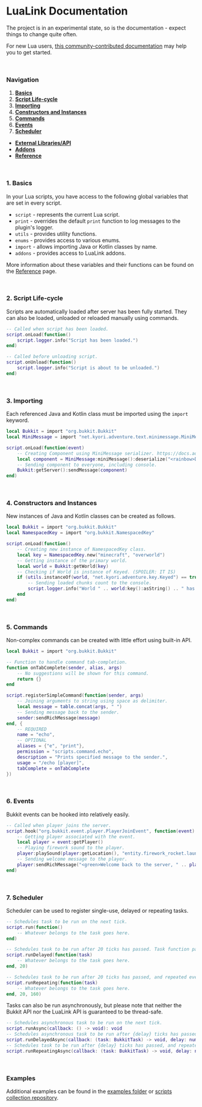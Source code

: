 # LuaLink Documentation
The project is in an experimental state, so is the documentation - expect things to change quite often. 

For new Lua users, [this community-contributed documentation](https://devdocs.io/lua~5.2-language/) may help you to get started.

<br />

### Navigation
1. **[Basics](#1-basics)**
2. **[Script Life-cycle](#2-script-life-cycle)**
3. **[Importing](#3-importing)**
4. **[Constructors and Instances](#4-constructors-and-instances)**
5. **[Commands](#5-commands)**
6. **[Events](#6-events)**
7. **[Scheduler](#7-scheduler)**
- **[External Libraries/API](/docs/external_libraries.md)**
- **[Addons](/docs/addons.md)**
- **[Reference](/docs/reference.md)**

<br />

### 1. Basics
In your Lua scripts, you have access to the following global variables that are set in every script.
- `script` - represents the current Lua script.
- `print` - overrides the default `print` function to log messages to the plugin's logger.
- `utils` - provides utility functions.
- `enums` - provides access to various enums.
- `import` - allows importing Java or Kotlin classes by name.
- `addons` - provides access to LuaLink addons.

More information about these variables and their functions can be found on the [Reference](reference.md) page.

<br />

### 2. Script Life-cycle
Scripts are automatically loaded after server has been fully started. They can also be loaded, unloaded or reloaded manually using commands.
```lua
-- Called when script has been loaded.
script.onLoad(function()
    script.logger.info("Script has been loaded.")
end)

-- Called before unloading script.
script.onUnload(function()
    script.logger.info("Script is about to be unloaded.")
end)
```

<br />

### 3. Importing
Each referenced Java and Kotlin class must be imported using the `import` keyword.
```lua
local Bukkit = import "org.bukkit.Bukkit"
local MiniMessage = import "net.kyori.adventure.text.minimessage.MiniMessage"

script.onLoad(function(event)
    -- Creating Component using MiniMessage serializer. https://docs.advntr.dev/minimessage/index.html
    local component = MiniMessage:miniMessage():deserialize("<rainbow>Did you know you can make rainbow text?!")
    -- Sending component to everyone, including console.
    Bukkit:getServer():sendMessage(component)
end)
```

<br />

### 4. Constructors and Instances
New instances of Java and Kotlin classes can be created as follows.
```lua
local Bukkit = import "org.bukkit.Bukkit"
local NamespacedKey = import "org.bukkit.NamespacedKey"

script.onLoad(function()
    -- Creating new instance of NamespacedKey class.
    local key = NamespacedKey.new("minecraft", "overworld")
    -- Getting instance of the primary world.
    local world = Bukkit:getWorld(key)
    -- Checking if World is instance of Keyed. (SPOILER: IT IS)
    if (utils.instanceOf(world, "net.kyori.adventure.key.Keyed") == true) then
        -- Sending loaded chunks count to the console.
        script.logger.info("World " .. world:key():asString() .. " has " .. world:getChunkCount() .. " chunks loaded.")
    end
end)
```

<br />

### 5. Commands
Non-complex commands can be created with little effort using built-in API.
```lua
local Bukkit = import "org.bukkit.Bukkit"

-- Function to handle command tab-completion.
function onTabComplete(sender, alias, args)
    -- No suggestions will be shown for this command.
    return {}
end

script.registerSimpleCommand(function(sender, args)
    -- Joining arguments to string using space as delimiter.
    local message = table.concat(args, " ")
    -- Sending message back to the sender.
    sender:sendRichMessage(message)
end, {
    -- REQUIRED
    name = "echo",
    -- OPTIONAL
    aliases = {"e", "print"},
    permission = "scripts.command.echo",
    description = "Prints specified message to the sender.",
    usage = "/echo [player]",
    tabComplete = onTabComplete
})
```

<br />

### 6. Events
Bukkit events can be hooked into relatively easily.
```lua
-- Called when player joins the server.
script.hook("org.bukkit.event.player.PlayerJoinEvent", function(event)
    -- Getting player associated with the event. 
    local player = event:getPlayer()
    -- Playing firework sound to the player.
    player:playSound(player:getLocation(), "entity.firework_rocket.launch", 1.0, 1.0)
    -- Sending welcome message to the player.
    player:sendRichMessage("<green>Welcome back to the server, " .. player:getName() .. "!")
end)
```

<br />

### 7. Scheduler
Scheduler can be used to register single-use, delayed or repeating tasks.
```lua
-- Schedules task to be run on the next tick.
script.run(function()
    -- Whatever belongs to the task goes here.
end)

-- Schedules task to be run after 20 ticks has passed. Task function parameter can be ommited if not used. 
script.runDelayed(function(task)
    -- Whatever belongs to the task goes here.
end, 20)

-- Schedules task to be run after 20 ticks has passed, and repeated every 160 ticks. Task function parameter can be ommited if not used. 
script.runRepeating(function(task)
    -- Whatever belongs to the task goes here.
end, 20, 160)
```

Tasks can also be run asynchronously, but please note that neither the Bukkit API nor the LuaLink API is guaranteed to be thread-safe.
```lua
-- Schedules asynchronous task to be run on the next tick.
script.runAsync(callback: () -> void): void
-- Schedules asynchronous task to be run after {delay} ticks has passed. Task function parameter can be ommited if not used. 
script.runDelayedAsync(callback: (task: BukkitTask) -> void, delay: number): BukkitTask
-- Schedules task to be run after {delay} ticks has passed, and repeated every {period} ticks. Task function parameter can be ommited if not used. 
script.runRepeatingAsync(callback: (task: BukkitTask) -> void, delay: number, period: number): BukkitTask
```

<br />

### Examples
Additional examples can be found in the [examples folder](/_examples) or [scripts collection repository](https://github.com/LuaLink/Scripts).